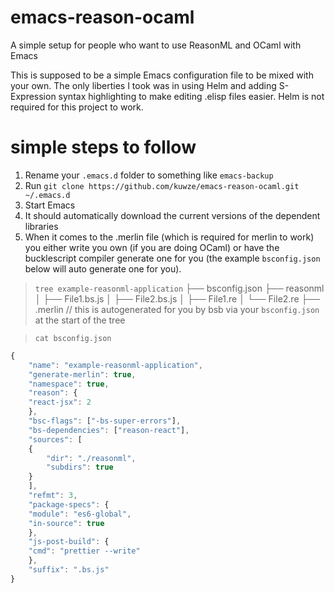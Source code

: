 # emacs-reason-ocaml
A simple setup for people who want to use ReasonML and OCaml with Emacs

This is supposed to be a simple Emacs configuration file to be mixed with your own. The only liberties I took was in using Helm and adding S-Expression syntax highlighting to make editing .elisp files easier. Helm is not required for this project to work.

# simple steps to follow
1. Rename your `.emacs.d` folder to something like `emacs-backup`
1. Run `git clone https://github.com/kuwze/emacs-reason-ocaml.git ~/.emacs.d`
1. Start Emacs
1. It should automatically download the current versions of the dependent libraries
1. When it comes to the .merlin file (which is required for merlin to work) you either write you own (if you are doing OCaml) or have the bucklescript compiler generate one for you (the example `bsconfig.json` below will auto generate one for you).

> `tree example-reasonml-application`
├── bsconfig.json
├── reasonml
│   ├── File1.bs.js
│   ├── File2.bs.js
│   ├── File1.re
│   └── File2.re
├── .merlin // this is autogenerated for you by bsb via your `bsconfig.json` at the start of the tree

> `cat bsconfig.json`
```javascript
{
    "name": "example-reasonml-application",
    "generate-merlin": true,
    "namespace": true,
    "reason": {
	"react-jsx": 2
    },
    "bsc-flags": ["-bs-super-errors"],
    "bs-dependencies": ["reason-react"],
    "sources": [
	{
	    "dir": "./reasonml",
	    "subdirs": true
	}
    ],
    "refmt": 3,
    "package-specs": {
	"module": "es6-global",
	"in-source": true
    },
    "js-post-build": {
	"cmd": "prettier --write"
    },
    "suffix": ".bs.js"
}
```
